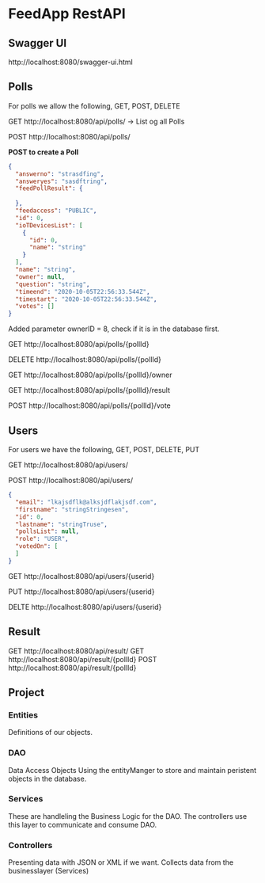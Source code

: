 # FeedApp RestAPI


## Swagger UI

http://localhost:8080/swagger-ui.html

## Polls 

For polls we allow the following, GET, POST, DELETE

GET http://localhost:8080/api/polls/ -> List og all Polls

POST http://localhost:8080/api/polls/ 

**POST to create a Poll** 
```json
{
  "answerno": "strasdfing",
  "answeryes": "sasdftring",
  "feedPollResult": {
   
  },
  "feedaccess": "PUBLIC",
  "id": 0,
  "ioTDevicesList": [
    {
      "id": 0,
      "name": "string"
    }
  ],
  "name": "string",
  "owner": null,
  "question": "string",
  "timeend": "2020-10-05T22:56:33.544Z",
  "timestart": "2020-10-05T22:56:33.544Z",
  "votes": []
}
```


Added parameter ownerID = 8, check if it is in the database first.

GET http://localhost:8080/api/polls/{pollId}

DELETE http://localhost:8080/api/polls/{pollId}

GET http://localhost:8080/api/polls/{pollId}/owner

GET http://localhost:8080/api/polls/{pollId}/result

POST http://localhost:8080/api/polls/{pollId}/vote


## Users 
For users we have the following, GET, POST, DELETE, PUT

GET http://localhost:8080/api/users/

POST http://localhost:8080/api/users/
````json 
{
  "email": "lkajsdflk@alksjdflakjsdf.com",
  "firstname": "stringStringesen",
  "id": 0,
  "lastname": "stringTruse",
  "pollsList": null, 
  "role": "USER",
  "votedOn": [
  ]
}
````
GET http://localhost:8080/api/users/{userid}

PUT http://localhost:8080/api/users/{userid}

DELTE http://localhost:8080/api/users/{userid}


## Result

GET http://localhost:8080/api/result/
GET http://localhost:8080/api/result/{pollId}
POST http://localhost:8080/api/result/{pollId}




## Project

### Entities
Definitions of our objects.

### DAO
Data Access Objects
Using the entityManger to store and maintain peristent objects in the database.


### Services

These are handleling the Business Logic for the DAO.
The controllers use this layer to communicate and consume DAO.

### Controllers
Presenting data with JSON or XML if we want.
Collects data from the businesslayer (Services)